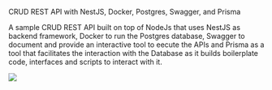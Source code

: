 CRUD REST API with NestJS, Docker, Postgres, Swagger, and Prisma

A sample CRUD REST API built on top of NodeJs that uses NestJS as backend framework, Docker to run the Postgres database, Swagger to document and provide an interactive tool to eecute the APIs and Prisma as a tool that facilitates the interaction with the Database as it builds boilerplate code, interfaces and scripts to interact with it.

<img src="https://user-images.githubusercontent.com/29027414/381179149-37432bcf-9092-45e1-a118-437114ed63e4.gif" />
